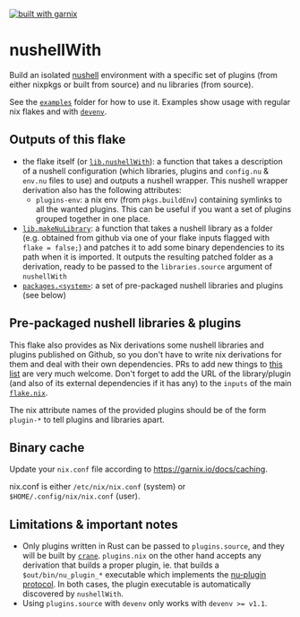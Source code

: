 [![built with garnix](https://img.shields.io/endpoint.svg?url=https%3A%2F%2Fgarnix.io%2Fapi%2Fbadges%2FYPares%2FnushellWith%3Fbranch%3Dmaster)](https://garnix.io/repo/YPares/nushellWith)

# nushellWith

Build an isolated [nushell](https://www.nushell.sh/) environment with a specific set of plugins (from
either nixpkgs or built from source) and nu libraries (from source).

See the [`examples`](./examples) folder for how to use it. Examples show usage with regular nix
flakes and with [`devenv`](http://devenv.sh).

## Outputs of this flake

- the flake itself (or [`lib.nushellWith`](./nix-src/nushell-with.nix)): a function
  that takes a description of a nushell configuration (which libraries, plugins and
  `config.nu` & `env.nu` files to use) and outputs a nushell wrapper. This nushell
  wrapper derivation also has the following attributes:
  - `plugins-env`: a nix env (from `pkgs.buildEnv`) containing symlinks to all
      the wanted plugins. This can be useful if you want a set of plugins grouped
      together in one place.
- [`lib.makeNuLibrary`](./nix-src/lib.nix): a function that takes a nushell library as a
  folder (e.g. obtained from github via one of your flake inputs flagged with
  `flake = false;`) and patches it to add some binary dependencies to its path
  when it is imported. It outputs the resulting patched folder as a derivation,
  ready to be passed to the `libraries.source` argument of `nushellWith`
- [`packages.<system>`](./nix-src/nu-libs-and-plugins.nix): a set of pre-packaged
  nushell libraries and plugins (see below)

## Pre-packaged nushell libraries & plugins

This flake also provides as Nix derivations some nushell libraries and plugins
published on Github, so you don't have to write nix derivations for them and
deal with their own dependencies. PRs to add new things to [this
list](./nix-src/nu-libs-and-plugins.nix) are very much welcome. Don't forget to add the
URL of the library/plugin (and also of its external dependencies if it has any)
to the `inputs` of the main [`flake.nix`](./flake.nix).

The nix attribute names of the provided plugins should be of the form `plugin-*`
to tell plugins and libraries apart.

## Binary cache

Update your `nix.conf` file according to <https://garnix.io/docs/caching>.

nix.conf is either `/etc/nix/nix.conf` (system) or `$HOME/.config/nix/nix.conf` (user).

## Limitations & important notes

- Only plugins written in Rust can be passed to `plugins.source`, and they will
  be built by [`crane`](https://github.com/ipetkov/crane). `plugins.nix` on the
  other hand accepts any derivation that builds a proper plugin, ie. that builds
  a `$out/bin/nu_plugin_*` executable which implements the [nu-plugin
  protocol](https://www.nushell.sh/contributor-book/plugins.html). In both
  cases, the plugin executable is automatically discovered by `nushellWith`.
- Using `plugins.source` with `devenv` only works with `devenv >= v1.1`.
